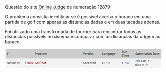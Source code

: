 Questão do site [Online Judge](https://onlinejudge.org/) de numeração 12879

O problema consistia identiticar se é possivel acertar o buraco em uma partida de golf com apenas as distancias dadas e em duas tacadas apenas.

Foi utilizado uma transformada de fourrier para encontrar todas as distancias possiveis no sistema e comparar com as distancias da origem ao buraco.

![submissão aceita](AC.png)
